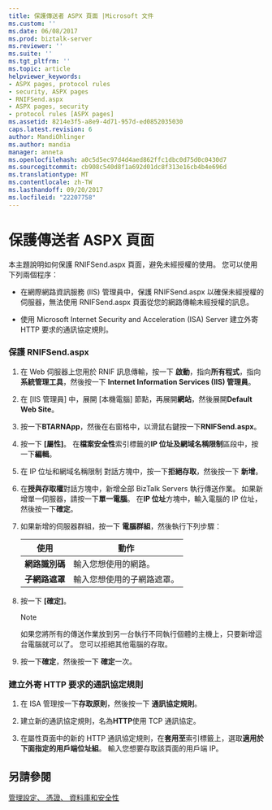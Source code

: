 ```yaml
---
title: 保護傳送者 ASPX 頁面 |Microsoft 文件
ms.custom: ''
ms.date: 06/08/2017
ms.prod: biztalk-server
ms.reviewer: ''
ms.suite: ''
ms.tgt_pltfrm: ''
ms.topic: article
helpviewer_keywords:
- ASPX pages, protocol rules
- security, ASPX pages
- RNIFSend.aspx
- ASPX pages, security
- protocol rules [ASPX pages]
ms.assetid: 8214e3f5-a8e9-4d71-957d-ed0852035030
caps.latest.revision: 6
author: MandiOhlinger
ms.author: mandia
manager: anneta
ms.openlocfilehash: a0c5d5ec97d4d4aed862ffc1dbc0d75d0c0430d7
ms.sourcegitcommit: cb908c540d8f1a692d01dc8f313e16cb4b4e696d
ms.translationtype: MT
ms.contentlocale: zh-TW
ms.lasthandoff: 09/20/2017
ms.locfileid: "22207758"
---
```

# <a name="securing-the-sender-aspx-page"></a>保護傳送者 ASPX 頁面
本主題說明如何保護 RNIFSend.aspx 頁面，避免未經授權的使用。 您可以使用下列兩個程序：  
  
-   在網際網路資訊服務 (IIS) 管理員中，保護 RNIFSend.aspx 以確保未經授權的伺服器，無法使用 RNIFSend.aspx 頁面從您的網路傳輸未經授權的訊息。  
  
-   使用 Microsoft Internet Security and Acceleration (ISA) Server 建立外寄 HTTP 要求的通訊協定規則。  
  
### <a name="to-secure-rnifsendaspx"></a>保護 RNIFSend.aspx  
  
1.  在 Web 伺服器上您用於 RNIF 訊息傳輸，按一下 **啟動**，指向**所有程式**，指向 **系統管理工具**，然後按一下  **Internet Information Services (IIS) 管理員**。  
  
2.  在 [IIS 管理員] 中，展開 [本機電腦] 節點，再展開**網站**，然後展開**Default Web Site**。  
  
3.  按一下**BTARNApp**，然後在右窗格中，以滑鼠右鍵按一下**RNIFSend.aspx**。  
  
4.  按一下 **[屬性]**。 在**檔案安全性**索引標籤的**IP 位址及網域名稱限制**區段中，按一下**編輯**。  
  
5.  在 IP 位址和網域名稱限制 對話方塊中，按一下**拒絕存取**，然後按一下 **新增**。  
  
6.  在**授與存取權**對話方塊中，新增全部 BizTalk Servers 執行傳送作業。 如果新增單一伺服器，請按一下**單一電腦**。 在**IP 位址**方塊中，輸入電腦的 IP 位址，然後按一下**確定**。  
  
7.  如果新增的伺服器群組，按一下 **電腦群組**，然後執行下列步驟：  
  
    |使用|動作|  
    |--------------|----------------|  
    |**網路識別碼**|輸入您想使用的網路。|  
    |**子網路遮罩**|輸入您想使用的子網路遮罩。|  
  
8.  按一下 **[確定]**。  
  
    > [!NOTE]
    >  如果您將所有的傳送作業放到另一台執行不同執行個體的主機上，只要新增這台電腦就可以了。 您可以拒絕其他電腦的存取。  
  
9. 按一下**確定**，然後按一下 **確定**一次。  
  
### <a name="to-create-a-protocol-rule-of-outgoing-http-requests"></a>建立外寄 HTTP 要求的通訊協定規則  
  
1.  在 ISA 管理按一下**存取原則**，然後按一下 **通訊協定規則**。  
  
2.  建立新的通訊協定規則，名為**HTTP**使用 TCP 通訊協定。  
  
3.  在屬性頁面中的新的 HTTP 通訊協定規則，在**套用至**索引標籤上，選取**適用於下面指定的用戶端位址組**。 輸入您想要存取該頁面的用戶端 IP。  
  
## <a name="see-also"></a>另請參閱  
 [管理設定、 憑證、 資料庫和安全性](manage-configuration-certificates-databases-security.md)